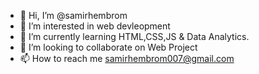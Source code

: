 - 👋 Hi, I’m @samirhembrom
- 👀 I’m interested in web devleopment
- 🌱 I’m currently learning HTML,CSS,JS & Data Analytics.
- 💞️ I’m looking to collaborate on Web Project
- 📫 How to reach me samirhembrom007@gmail.com
<!---
samirhembrom/samirhembrom is a ✨ special ✨ repository because its `README.md` (this file) appears on your GitHub profile.
You can click the Preview link to take a look at your changes.
--->
